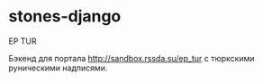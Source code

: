 # stones-django
EP TUR

Бэкенд для портала http://sandbox.rssda.su/ep_tur с тюркскими руническими надписями. 




